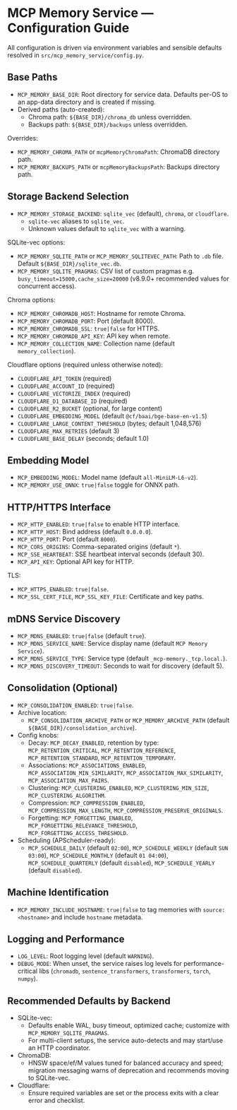 # MCP Memory Service — Configuration Guide

All configuration is driven via environment variables and sensible defaults resolved in `src/mcp_memory_service/config.py`.

## Base Paths

- `MCP_MEMORY_BASE_DIR`: Root directory for service data. Defaults per-OS to an app-data directory and is created if missing.
- Derived paths (auto-created):
  - Chroma path: `${BASE_DIR}/chroma_db` unless overridden.
  - Backups path: `${BASE_DIR}/backups` unless overridden.

Overrides:

- `MCP_MEMORY_CHROMA_PATH` or `mcpMemoryChromaPath`: ChromaDB directory path.
- `MCP_MEMORY_BACKUPS_PATH` or `mcpMemoryBackupsPath`: Backups directory path.

## Storage Backend Selection

- `MCP_MEMORY_STORAGE_BACKEND`: `sqlite_vec` (default), `chroma`, or `cloudflare`.
  - `sqlite-vec` aliases to `sqlite_vec`.
  - Unknown values default to `sqlite_vec` with a warning.

SQLite-vec options:

- `MCP_MEMORY_SQLITE_PATH` or `MCP_MEMORY_SQLITEVEC_PATH`: Path to `.db` file. Default `${BASE_DIR}/sqlite_vec.db`.
- `MCP_MEMORY_SQLITE_PRAGMAS`: CSV list of custom pragmas e.g. `busy_timeout=15000,cache_size=20000` (v8.9.0+ recommended values for concurrent access).

Chroma options:

- `MCP_MEMORY_CHROMADB_HOST`: Hostname for remote Chroma.
- `MCP_MEMORY_CHROMADB_PORT`: Port (default 8000).
- `MCP_MEMORY_CHROMADB_SSL`: `true|false` for HTTPS.
- `MCP_MEMORY_CHROMADB_API_KEY`: API key when remote.
- `MCP_MEMORY_COLLECTION_NAME`: Collection name (default `memory_collection`).

Cloudflare options (required unless otherwise noted):

- `CLOUDFLARE_API_TOKEN` (required)
- `CLOUDFLARE_ACCOUNT_ID` (required)
- `CLOUDFLARE_VECTORIZE_INDEX` (required)
- `CLOUDFLARE_D1_DATABASE_ID` (required)
- `CLOUDFLARE_R2_BUCKET` (optional, for large content)
- `CLOUDFLARE_EMBEDDING_MODEL` (default `@cf/baai/bge-base-en-v1.5`)
- `CLOUDFLARE_LARGE_CONTENT_THRESHOLD` (bytes; default 1,048,576)
- `CLOUDFLARE_MAX_RETRIES` (default 3)
- `CLOUDFLARE_BASE_DELAY` (seconds; default 1.0)

## Embedding Model

- `MCP_EMBEDDING_MODEL`: Model name (default `all-MiniLM-L6-v2`).
- `MCP_MEMORY_USE_ONNX`: `true|false` toggle for ONNX path.

## HTTP/HTTPS Interface

- `MCP_HTTP_ENABLED`: `true|false` to enable HTTP interface.
- `MCP_HTTP_HOST`: Bind address (default `0.0.0.0`).
- `MCP_HTTP_PORT`: Port (default `8000`).
- `MCP_CORS_ORIGINS`: Comma-separated origins (default `*`).
- `MCP_SSE_HEARTBEAT`: SSE heartbeat interval seconds (default 30).
- `MCP_API_KEY`: Optional API key for HTTP.

TLS:

- `MCP_HTTPS_ENABLED`: `true|false`.
- `MCP_SSL_CERT_FILE`, `MCP_SSL_KEY_FILE`: Certificate and key paths.

## mDNS Service Discovery

- `MCP_MDNS_ENABLED`: `true|false` (default `true`).
- `MCP_MDNS_SERVICE_NAME`: Service display name (default `MCP Memory Service`).
- `MCP_MDNS_SERVICE_TYPE`: Service type (default `_mcp-memory._tcp.local.`).
- `MCP_MDNS_DISCOVERY_TIMEOUT`: Seconds to wait for discovery (default 5).

## Consolidation (Optional)

- `MCP_CONSOLIDATION_ENABLED`: `true|false`.
- Archive location:
  - `MCP_CONSOLIDATION_ARCHIVE_PATH` or `MCP_MEMORY_ARCHIVE_PATH` (default `${BASE_DIR}/consolidation_archive`).
- Config knobs:
  - Decay: `MCP_DECAY_ENABLED`, retention by type: `MCP_RETENTION_CRITICAL`, `MCP_RETENTION_REFERENCE`, `MCP_RETENTION_STANDARD`, `MCP_RETENTION_TEMPORARY`.
  - Associations: `MCP_ASSOCIATIONS_ENABLED`, `MCP_ASSOCIATION_MIN_SIMILARITY`, `MCP_ASSOCIATION_MAX_SIMILARITY`, `MCP_ASSOCIATION_MAX_PAIRS`.
  - Clustering: `MCP_CLUSTERING_ENABLED`, `MCP_CLUSTERING_MIN_SIZE`, `MCP_CLUSTERING_ALGORITHM`.
  - Compression: `MCP_COMPRESSION_ENABLED`, `MCP_COMPRESSION_MAX_LENGTH`, `MCP_COMPRESSION_PRESERVE_ORIGINALS`.
  - Forgetting: `MCP_FORGETTING_ENABLED`, `MCP_FORGETTING_RELEVANCE_THRESHOLD`, `MCP_FORGETTING_ACCESS_THRESHOLD`.
- Scheduling (APScheduler-ready):
  - `MCP_SCHEDULE_DAILY` (default `02:00`), `MCP_SCHEDULE_WEEKLY` (default `SUN 03:00`), `MCP_SCHEDULE_MONTHLY` (default `01 04:00`), `MCP_SCHEDULE_QUARTERLY` (default `disabled`), `MCP_SCHEDULE_YEARLY` (default `disabled`).

## Machine Identification

- `MCP_MEMORY_INCLUDE_HOSTNAME`: `true|false` to tag memories with `source:<hostname>` and include `hostname` metadata.

## Logging and Performance

- `LOG_LEVEL`: Root logging level (default `WARNING`).
- `DEBUG_MODE`: When unset, the service raises log levels for performance-critical libs (`chromadb`, `sentence_transformers`, `transformers`, `torch`, `numpy`).

## Recommended Defaults by Backend

- SQLite-vec:
  - Defaults enable WAL, busy timeout, optimized cache; customize with `MCP_MEMORY_SQLITE_PRAGMAS`.
  - For multi-client setups, the service auto-detects and may start/use an HTTP coordinator.
- ChromaDB:
  - HNSW space/ef/M values tuned for balanced accuracy and speed; migration messaging warns of deprecation and recommends moving to SQLite-vec.
- Cloudflare:
  - Ensure required variables are set or the process exits with a clear error and checklist.

